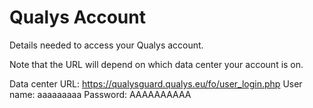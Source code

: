 # Qualys Account

  Details needed to access your Qualys account.

  Note that the URL will depend on which data center your account is on.

  Data center URL: https://qualysguard.qualys.eu/fo/user_login.php
        User name: aaaaaaaaa
         Password: AAAAAAAAAA

